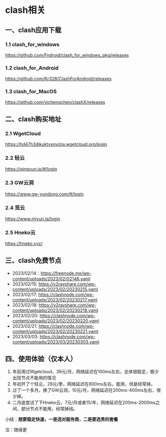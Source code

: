 # clash相关
## 一、clash应用下载
### 1.1 clash_for_windows
https://github.com/Fndroid/clash_for_windows_pkg/releases
### 1.2 clash_for_Android
https://github.com/Kr328/ClashForAndroid/releases
### 1.3 clash_for_MacOS
https://github.com/yichengchen/clashX/releases

## 二、clash购买地址
### 2.1 WgetCloud
https://hd47h3dikuktvxnvjzja.wgetcloud.org/login
### 2.2 轻云
https://qingyun.io/#/login
### 2.3 GW云洞
https://www.gw-yundong.com/#/login
### 2.4 觅云
https://www.miyun.la/login
### 2.5 Hneko云
https://hneko.xyz/

## 三、clash免费节点
 - 2023/02/14：https://freenode.me/wp-content/uploads/2023/02/02146.yaml
 - 2023/02/15: https://v2rayshare.com/wp-content/uploads/2023/02/20230215.yaml
 - 2023/02/17: https://clashnode.com/wp-content/uploads/2023/02/20230217.yaml
 - 2023/02/18: https://v2rayshare.com/wp-content/uploads/2023/02/20230218.yaml
 - 2023/02/20: https://clashnode.com/wp-content/uploads/2023/02/20230220.yaml
 - 2023/02/21: https://clashnode.com/wp-content/uploads/2023/02/20230221.yaml
 - 2023/03/03: https://clashnode.com/wp-content/uploads/2023/03/20230303.yaml
## 四、使用体验（仅本人）
1. 年前用过Wgetcloud，39元/月，网络延迟在100ms左右，总体很稳定，极少出现节点不能用的情况
2. 年初开了个轻云，29元/季，网络延迟在800ms左右，能用，但是经常掉。
3. 过了一个多月，换了GW云洞，10元/月，网络延迟在200ms-400ms左右，很少掉。
4. 二月底尝试了下Hneko云，7元/月或者15/年，网络延迟在200ms-2000ms之间，部分节点不能用，经常掉线。

小结：**想要稳定快速，一是选对服务商，二是要选贵的套餐**

注：随缘更
